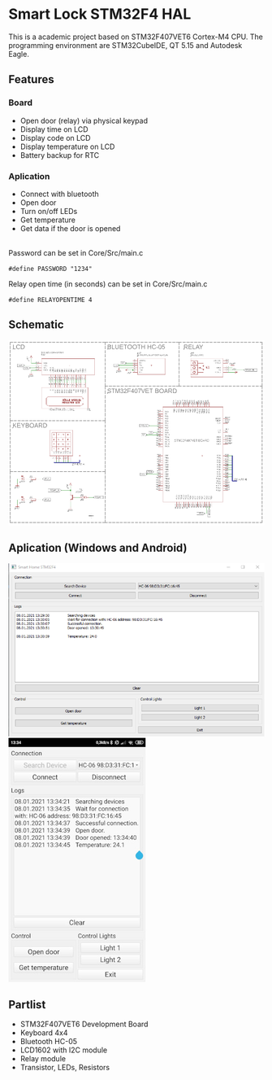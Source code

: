 # Smart Lock STM32F4 HAL
This is a academic project based on STM32F407VET6 Cortex-M4 CPU. The programming environment are STM32CubeIDE, QT 5.15 and Autodesk Eagle.
## Features
### Board
* Open door (relay) via physical keypad
* Display time on LCD
* Display code on LCD
* Display temperature on LCD
* Battery backup for RTC
### Aplication
* Connect with bluetooth
* Open door
* Turn on/off LEDs
* Get temperature 
* Get data if the door is opened

</br>Password can be set in Core/Src/main.c
```
#define PASSWORD "1234"
```
Relay open time (in seconds) can be set in Core/Src/main.c
```
#define RELAYOPENTIME 4
```

## Schematic
<img src="images/schematic.png" />

## Aplication (Windows and Android)
<img src="images/desktop.png">
<img src="images/android.jpg" width="270" height="480">


## Partlist
* STM32F407VET6 Development Board
* Keyboard 4x4
* Bluetooth HC-05
* LCD1602 with I2C module
* Relay module
* Transistor, LEDs, Resistors
